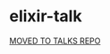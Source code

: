 elixir-talk
===========

[MOVED TO TALKS REPO](https://github.com/j3rn/talks/tree/master/elixir-talk)
